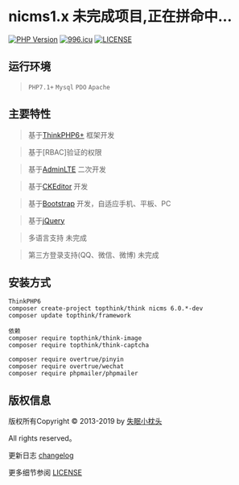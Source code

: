 nicms1.x 未完成项目,正在拼命中...
===============

[![PHP Version](https://img.shields.io/badge/php-%3E%3D7.1-8892BF.svg)](http://www.php.net/)
[![996.icu](https://img.shields.io/badge/link-996.icu-red.svg)](https://996.icu)
[![LICENSE](https://img.shields.io/badge/license-Anti%20996-blue.svg)](https://github.com/996icu/996.ICU/blob/master/LICENSE)

## 运行环境

> `PHP7.1+` `Mysql` `PDO` `Apache`

## 主要特性

> 基于[ThinkPHP6+](http://www.thinkphp.cn/) 框架开发

> 基于[RBAC]验证的权限

> 基于[AdminLTE](https://adminlte.io) 二次开发

> 基于[CKEditor](https://ckeditor.com) 开发

> 基于[Bootstrap](http://getbootstrap.com) 开发，自适应手机、平板、PC

> 基于[jQuery](http://jquery.com)

> 多语言支持 未完成

> 第三方登录支持(QQ、微信、微博) 未完成


## 安装方式

~~~
ThinkPHP6
composer create-project topthink/think nicms 6.0.*-dev
composer update topthink/framework

依赖
composer require topthink/think-image
composer require topthink/think-captcha

composer require overtrue/pinyin
composer require overtrue/wechat
composer require phpmailer/phpmailer
~~~

## 版权信息

版权所有Copyright © 2013-2019 by [失眠小枕头](https://github.com/levisun/nicms)

All rights reserved。

更新日志 [changelog](changelog.md)

更多细节参阅 [LICENSE](LICENSE)
